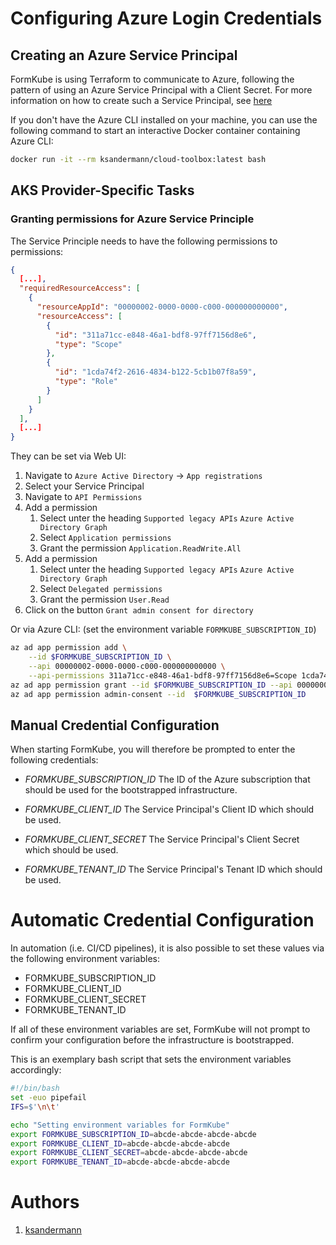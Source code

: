 # Configuring Azure Login Credentials

## Creating an Azure Service Principal

FormKube is using Terraform to communicate to Azure, following the pattern of using an Azure Service Principal with a 
Client Secret. For more information on how to create such a Service Principal, see
[here](https://www.terraform.io/docs/providers/azurerm/auth/service_principal_client_secret.html)

If you don't have the Azure CLI installed on your machine, you can use the following command to start an interactive 
Docker container containing Azure CLI:

```bash
docker run -it --rm ksandermann/cloud-toolbox:latest bash
```

## AKS Provider-Specific Tasks

### Granting permissions for Azure Service Principle

The Service Principle needs to have the following permissions to permissions:

```json
{
  [...],
  "requiredResourceAccess": [
    {
      "resourceAppId": "00000002-0000-0000-c000-000000000000",
      "resourceAccess": [
        {
          "id": "311a71cc-e848-46a1-bdf8-97ff7156d8e6",
          "type": "Scope"
        },
        {
          "id": "1cda74f2-2616-4834-b122-5cb1b07f8a59",
          "type": "Role"
        }
      ]
    }
  ],
  [...]
}
```

They can be set via Web UI:

1. Navigate to `Azure Active Directory` -> `App registrations`
2. Select your Service Principal
3. Navigate to `API Permissions`
4. Add a permission
   1. Select unter the heading `Supported legacy APIs` `Azure Active Directory Graph`
   2. Select `Application permissions`
   3. Grant the permission `Application.ReadWrite.All`
5. Add a permission
   1. Select unter the heading `Supported legacy APIs` `Azure Active Directory Graph`
   2. Select `Delegated permissions`
   3. Grant the permission `User.Read`
6. Click on the button `Grant admin consent for directory`

Or via Azure CLI: (set the environment variable `FORMKUBE_SUBSCRIPTION_ID`)

```sh
az ad app permission add \
    --id $FORMKUBE_SUBSCRIPTION_ID \
    --api 00000002-0000-0000-c000-000000000000 \
    --api-permissions 311a71cc-e848-46a1-bdf8-97ff7156d8e6=Scope 1cda74f2-2616-4834-b122-5cb1b07f8a59=Role
az ad app permission grant --id $FORMKUBE_SUBSCRIPTION_ID --api 00000002-0000-0000-c000-000000000000
az ad app permission admin-consent --id  $FORMKUBE_SUBSCRIPTION_ID
```

## Manual Credential Configuration

When starting FormKube, you will therefore be prompted to enter the following credentials:

* *FORMKUBE_SUBSCRIPTION_ID*
The ID of the Azure subscription that should be used for the bootstrapped infrastructure.

* *FORMKUBE_CLIENT_ID*
The Service Principal's Client ID which should be used.

* *FORMKUBE_CLIENT_SECRET*
The Service Principal's Client Secret which should be used.

* *FORMKUBE_TENANT_ID*
The Service Principal's Tenant ID which should be used.

# Automatic Credential Configuration

In automation (i.e. CI/CD pipelines), it is also possible to set these values via the following environment variables:

* FORMKUBE_SUBSCRIPTION_ID
* FORMKUBE_CLIENT_ID
* FORMKUBE_CLIENT_SECRET
* FORMKUBE_TENANT_ID

If all of these environment variables are set, FormKube will not prompt to confirm your configuration before the
infrastructure is bootstrapped.

This is an exemplary bash script that sets the environment variables accordingly: 

```bash
#!/bin/bash
set -euo pipefail
IFS=$'\n\t'

echo "Setting environment variables for FormKube"
export FORMKUBE_SUBSCRIPTION_ID=abcde-abcde-abcde-abcde
export FORMKUBE_CLIENT_ID=abcde-abcde-abcde-abcde
export FORMKUBE_CLIENT_SECRET=abcde-abcde-abcde-abcde
export FORMKUBE_TENANT_ID=abcde-abcde-abcde-abcde
```


# Authors
1. [ksandermann](https://github.com/ksandermann)